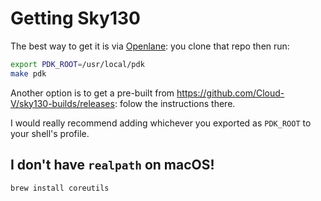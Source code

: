 # Getting Sky130
The best way to get it is via [Openlane](https://github.com/The-OpenROAD-Project/OpenLane): you clone that repo then run:

```sh
export PDK_ROOT=/usr/local/pdk
make pdk
```

Another option is to get a pre-built from https://github.com/Cloud-V/sky130-builds/releases: folow the instructions there.

I would really recommend adding whichever you exported as `PDK_ROOT` to your shell's profile.

## I don't have `realpath` on macOS!
`brew install coreutils`